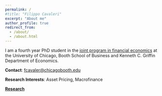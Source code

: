 ```yaml
---
permalink: /
#title: "Filippo Cavaleri"
excerpt: "About me"
author_profile: true
redirect_from: 
  - /about/
  - /about.html
---
```


I am a fourth year PhD student in the [joint program in financial economics](https://financialeconomics.uchicago.edu/) at the University of Chicago, Booth School of Business and Kenneth C. Griffin Department of Economics. 

**Contact**: fcavaler@chicagobooth.edu

**Research Interests**: Asset Pricing, Macrofinance

[**Research**](https://fcavaler1.github.io/research/)

<!---[**CV**](../files/CV_Fulin_Li.pdf)-->
<!--- Comment -->
